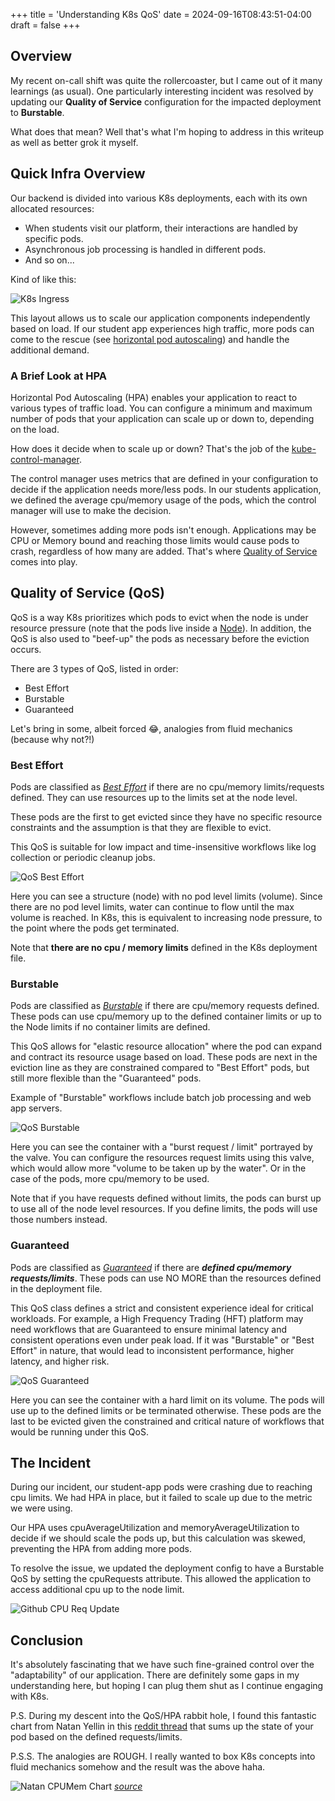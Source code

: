 +++
title = 'Understanding K8s QoS'
date = 2024-09-16T08:43:51-04:00
draft = false
+++

## Overview

My recent on-call shift was quite the rollercoaster, but I came out of it many learnings (as usual). One particularly interesting incident was resolved by updating our __Quality of Service__ configuration for the impacted deployment to __Burstable__.

What does that mean? Well that's what I'm hoping to address in this writeup as well as better grok it myself.

## Quick Infra Overview

Our backend is divided into various K8s deployments, each with its own allocated resources:

- When students visit our platform, their interactions are handled by specific pods.
- Asynchronous job processing is handled in different pods.
- And so on...


Kind of like this:

![K8s Ingress](/images/k8s_ingress.jpeg)

This layout allows us to scale our application components independently based on load. If our student app experiences high traffic, more pods can come to the rescue (see [horizontal pod autoscaling](https://kubernetes.io/docs/tasks/run-application/horizontal-pod-autoscale/)) and handle the additional demand.

### A Brief Look at HPA

Horizontal Pod Autoscaling (HPA) enables your application to react to various types of traffic load. You can configure a minimum and maximum number of pods that your application can scale up or down to, depending on the load.

How does it decide when to scale up or down? That's the job of the [kube-control-manager](https://kubernetes.io/docs/reference/command-line-tools-reference/kube-controller-manager/). 

The control manager uses metrics that are defined in your configuration to decide if the application needs more/less pods. In our students application, we defined the average cpu/memory usage of the pods, which the control manager will use to make the decision.

However, sometimes adding more pods isn't enough. Applications may be CPU or Memory bound and reaching those limits would cause pods to crash, regardless of how many are added. That's where [Quality of Service](https://kubernetes.io/docs/concepts/workloads/pods/pod-qos/) comes into play.

## Quality of Service (QoS)

QoS is a way K8s prioritizes which pods to evict when the node is under resource pressure (note that the pods live inside a [Node](https://kubernetes.io/docs/tutorials/kubernetes-basics/explore/explore-intro/)). In addition, the QoS is also used to "beef-up" the pods as necessary before the eviction occurs.

There are 3 types of QoS, listed in order:
- Best Effort
- Burstable
- Guaranteed

Let's bring in some, albeit forced 😂, analogies from fluid mechanics (because why not?!)

### Best Effort

Pods are classified as [_Best Effort_](https://kubernetes.io/docs/concepts/workloads/pods/pod-qos/#burstable) if there are no cpu/memory limits/requests defined. They can use resources up to the limits set at the node level.

These pods are the first to get evicted since they have no specific resource constraints and the assumption is that they are flexible to evict. 

This QoS is suitable for low impact and time-insensitive workflows like log collection or periodic cleanup jobs.

![QoS Best Effort](/images/qos_best_effort.jpeg)

Here you can see a structure (node) with no pod level limits (volume). Since there are no pod level limits, water can continue to flow until the max volume is reached. In K8s, this is equivalent to increasing node pressure, to the point where the pods get terminated.

Note that **there are no cpu / memory limits** defined in the K8s deployment file.

### Burstable

Pods are classified as [_Burstable_](https://kubernetes.io/docs/concepts/workloads/pods/pod-qos/#burstable) if there are cpu/memory requests defined. These pods can use cpu/memory up to the defined container limits or up to the Node limits if no container limits are defined.

This QoS allows for "elastic resource allocation" where the pod can expand and contract its resource usage based on load. These pods are next in the eviction line as they are constrained compared to "Best Effort" pods, but still more flexible than the "Guaranteed" pods.

Example of "Burstable" workflows include batch job processing and web app servers.

![QoS Burstable](/images/qos_burstable.jpeg)

Here you can see the container with a "burst request / limit" portrayed by the valve. You can configure the resources request limits using this valve, which would allow more "volume to be taken up by the water". Or in the case of the pods, more cpu/memory to be used.

Note that if you have requests defined without limits, the pods can burst up to use all of the node level resources. If you define limits, the pods will use those numbers instead.

### Guaranteed

Pods are classified as [_Guaranteed_](https://kubernetes.io/docs/concepts/workloads/pods/pod-qos/#burstable) if there are **_defined cpu/memory requests/limits_**. These pods can  use NO MORE than the resources defined in the deployment file.

This QoS class defines a strict and consistent experience ideal for critical workloads. For example, a High Frequency Trading (HFT) platform may need workflows that are Guaranteed to ensure minimal latency and consistent operations even under peak load. If it was "Burstable" or "Best Effort" in nature, that would lead to inconsistent performance, higher latency, and higher risk.

![QoS Guaranteed](/images/qos_guaranteed.jpeg)

Here you can see the container with a hard limit on its volume. The pods will use up to the defined limits or be terminated otherwise. These pods are the last to be evicted given the constrained and critical nature of workflows that would be running under this QoS.

## The Incident

During our incident, our student-app pods were crashing due to reaching cpu limits. We had HPA in place, but it failed to scale up due to the metric we were using.

Our HPA uses cpuAverageUtilization and memoryAverageUtilization to decide if we should scale the pods up, but this calculation was skewed, preventing the HPA from adding more pods.

To resolve the issue, we updated the deployment config to have a Burstable QoS by setting the cpuRequests attribute. This allowed the application to access additional cpu up to the node limit.

![Github CPU Req Update](/images/cpu_request_gh_update.jpeg)

## Conclusion

It's absolutely fascinating that we have such fine-grained control over the "adaptability" of our application. There are definitely some gaps in my understanding here, but hoping I can plug them shut as I continue engaging with K8s.

P.S. During my descent into the QoS/HPA rabbit hole, I found this fantastic chart from Natan Yellin in this [reddit thread](https://www.reddit.com/r/kubernetes/comments/wgztqh/for_the_love_of_god_stop_using_cpu_limits_on/) that sums up the state of your pod based on the defined requests/limits.

P.S.S. The analogies are ROUGH. I really wanted to box K8s concepts into fluid mechanics somehow and the result was the above haha.

![Natan CPUMem Chart](/images/natan_chart.jpeg)
[_source_](https://home.robusta.dev/blog/stop-using-cpu-limits?nocache=234#data-fancybox-2)
